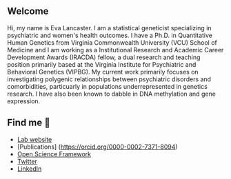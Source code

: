 ## Welcome 
Hi, my name is Eva Lancaster. I am a statistical geneticist specializing in psychiatric and women's health outcomes. I have a Ph.D. in Quantitative Human Genetics from Virginia Commonwealth University (VCU) School of Medicine and I am working as a Institutional Research and Academic Career Development Awards (IRACDA) fellow, a dual research and teaching position primarily based at the Virginia Institute for Psychiatric and Behavioral Genetics (VIPBG). My current work primarily focuses on investigating polygenic relationships between psychiatric disorders and comorbidities, particuarly in populations underrepresented in genetics research. I have also been known to dabble in DNA methylation and gene expression.  

## Find me 🧬
* [Lab website](https://www.pop-gem-lab.com/)
* [Publications] (https://orcid.org/0000-0002-7371-8094)
* [Open Science Framework](osf.io/m43wh)
* [Twitter](https://twitter.com/EvaELancaster)
* [LinkedIn](https://www.linkedin.com/in/eva-lancaster-phd-a646a444/)
